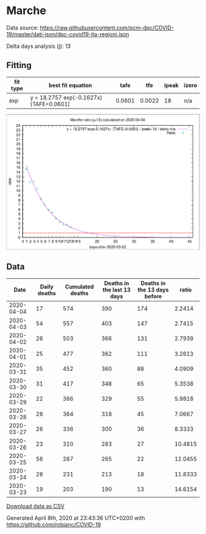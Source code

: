 # Marche

Data source: https://raw.githubusercontent.com/pcm-dpc/COVID-19/master/dati-json/dpc-covid19-ita-regioni.json

Delta days analysis (j): 13

## Fitting 
|fit type|best fit equation|tafe|tfe|ipeak|izero|
|-------|-----|--------|------|---|---|
|exp|y = 18.2757 exp(-0.1627x)  [TAFE=0.0601]|0.0601|0.0022|18|n/a|

![Plot](COVID-19_marche_j13_2020-04-04.png)

## Data
|Date|Daily deaths|Cumulated deaths|Deaths in the last 13 days|Deaths in the 13 days before|ratio|
|----|----------|-----------|-------|--------------------|-----|
|2020-04-04|17|574|390|174|2.2414|
|2020-04-03|54|557|403|147|2.7415|
|2020-04-02|26|503|366|131|2.7939|
|2020-04-01|25|477|362|111|3.2613|
|2020-03-31|35|452|360|88|4.0909|
|2020-03-30|31|417|348|65|5.3538|
|2020-03-29|22|386|329|55|5.9818|
|2020-03-28|28|364|318|45|7.0667|
|2020-03-27|26|336|300|36|8.3333|
|2020-03-26|23|310|283|27|10.4815|
|2020-03-25|56|287|265|22|12.0455|
|2020-03-24|28|231|213|18|11.8333|
|2020-03-23|19|203|190|13|14.6154|

[Download data as CSV](COVID-19_marche_j13_2020-04-04.csv)

Generated April 8th, 2020 at 23:43:36 UTC+0200 with https://github.com/robianc/COVID-19
